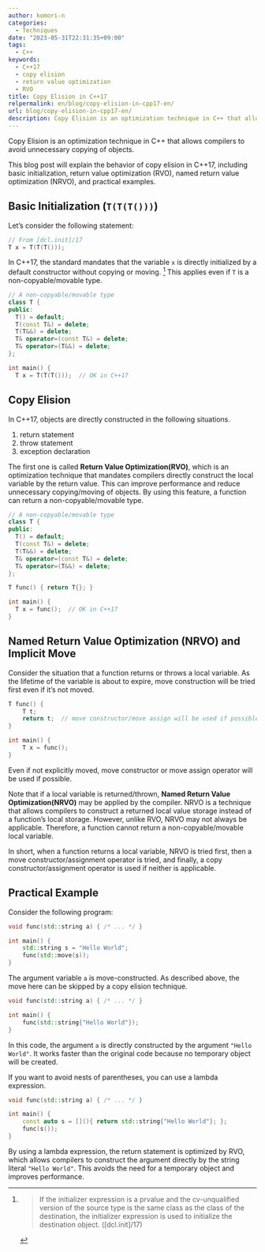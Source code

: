 ```yaml
---
author: komori-n
categories:
  - Techniques
date: "2023-05-31T22:31:35+09:00"
tags:
  - C++
keywords:
  - C++17
  - copy elision
  - return value optimization
  - RVO
title: Copy Elision in C++17
relpermalink: en/blog/copy-elision-in-cpp17-en/
url: blog/copy-elision-in-cpp17-en/
description: Copy Elision is an optimization technique in C++ that allows compilers to avoid unnecessary copying of objects. This blog post will explain the behavior of copy elision in C++17, including basic initialization, return value optimization (RVO), named return value optimization (NRVO), and practical examples.
---
```


Copy Elision is an optimization technique in C++ that allows compilers to avoid unnecessary copying of objects.

This blog post will explain the behavior of copy elision in C++17, including basic initialization, return value optimization (RVO), named return value optimization (NRVO), and practical examples.

## Basic Initialization (`T(T(T()))`)

Let’s consider the following statement:

```cpp
// From [dcl.init]/17
T x = T(T(T()));
```

In C++17, the standard mandates that the variable `x` is directly initialized by a default constructor without copying or moving. [^1]
This applies even if `T` is a non-copyable/movable type.

[^1]:
    > If the initializer expression is a prvalue and the cv-unqualified version of the source type is the same class as the class of the destination, the initializer expression is used to initialize the destination object. (\[dcl.init\]/17)

```cpp
// A non-copyable/movable type
class T {
public:
  T() = default;
  T(const T&) = delete;
  T(T&&) = delete;
  T& operator=(const T&) = delete;
  T& operator=(T&&) = delete;
};

int main() {
  T x = T(T(T()));  // OK in C++17
```

## Copy Elision

In C++17, objects are directly constructed in the following situations.

1. return statement
2. throw statement
3. exception declaration

The first one is called **Return Value Optimization(RVO)**, which is an optimization technique that mandates compilers directly construct the local variable by the return value. This can improve performance and reduce unnecessary copying/moving of objects. By using this feature, a function can return a non-copyable/movable type.

```cpp
// A non-copyable/movable type
class T {
public:
  T() = default;
  T(const T&) = delete;
  T(T&&) = delete;
  T& operator=(const T&) = delete;
  T& operator=(T&&) = delete;
};

T func() { return T{}; }

int main() {
  T x = func();  // OK in C++17
}
```

## Named Return Value Optimization (NRVO) and Implicit Move

Consider the situation that a function returns or throws a local variable. As the lifetime of the variable is about to expire, move construction will be tried first even if it’s not moved.

```cpp
T func() {
    T t;
    return t;  // move constructor/move assign will be used if possible
}

int main() {
    T x = func();
}
```

Even if not explicitly moved, move constructor or move assign operator will be used if possible.

Note that if a local variable is returned/thrown, **Named Return Value Optimization(NRVO)** may be applied by the compiler. NRVO is a technique that allows compilers to construct a returned local value storage instead of a function’s local storage. However, unlike RVO, NRVO may not always be applicable. Therefore, a function cannot return a non-copyable/movable local variable.

In short, when a function returns a local variable, NRVO is tried first, then a move constructor/assignment operator is tried, and finally, a copy constructor/assignment operator is used if neither is applicable.

## Practical Example

Consider the following program:

```cpp
void func(std::string a) { /* ... */ }

int main() {
    std::string s = "Hello World";
    func(std::move(s));
}
```

The argument variable `a` is move-constructed. As described above, the move here can be skipped by a copy elision technique.

```cpp
void func(std::string a) { /* ... */ }

int main() {
    func(std::string{"Hello World"});
}
```

In this code, the argument `a` is directly constructed by the argument `"Hello World"`. It works faster than the original code because no temporary object will be created.

If you want to avoid nests of parentheses, you can use a lambda expression.

```cpp
void func(std::string a) { /* ... */ }

int main() {
    const auto s = [](){ return std::string{"Hello World"}; };
    func(s());
}
```

By using a lambda expression, the return statement is optimized by RVO, which allows compilers to construct the argument directly by the string literal `"Hello World"`. This avoids the need for a temporary object and improves performance.
